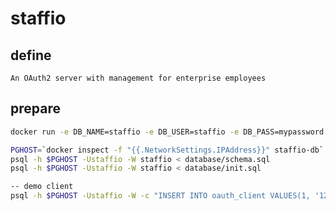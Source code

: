 # staffio
## define

    An OAuth2 server with management for enterprise employees


## prepare

````bash
docker run -e DB_NAME=staffio -e DB_USER=staffio -e DB_PASS=mypassword -d --name staffio-db lcgc/postgresql:9.4.4

PGHOST=`docker inspect -f "{{.NetworkSettings.IPAddress}}" staffio-db`
psql -h $PGHOST -Ustaffio -W staffio < database/schema.sql
psql -h $PGHOST -Ustaffio -W staffio < database/init.sql

-- demo client
psql -h $PGHOST -Ustaffio -W -c "INSERT INTO oauth_client VALUES(1, '1234', 'Demo', 'aabbccdd', 'http://localhost:3000/appauth', '{}', now());" staffio


````


